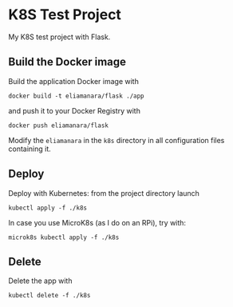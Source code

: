 # K8S Test Project

My K8S test project with Flask.

## Build the Docker image

Build the application Docker image with 
```
docker build -t eliamanara/flask ./app
```
and push it to your Docker Registry with
```
docker push eliamanara/flask
```

Modify the `eliamanara` in the `k8s` directory in all configuration files containing it.

## Deploy

Deploy with Kubernetes: from the project directory launch
```
kubectl apply -f ./k8s
```

In case you use MicroK8s (as I do on an RPi), try with:
```
microk8s kubectl apply -f ./k8s
```

## Delete

Delete the app with
```
kubectl delete -f ./k8s
```
